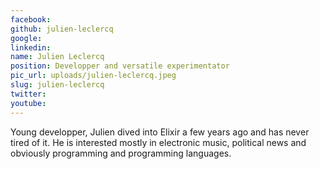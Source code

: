 ```yaml
---
facebook: 
github: julien-leclercq
google: 
linkedin: 
name: Julien Leclercq
position: Developper and versatile experimentator
pic_url: uploads/julien-leclercq.jpeg
slug: julien-leclercq
twitter: 
youtube: 
---
```

<p>Young developper,&nbsp;Julien dived into Elixir a few years ago and has never tired of it. He is interested mostly in electronic music, political news and obviously programming and programming languages.</p>
